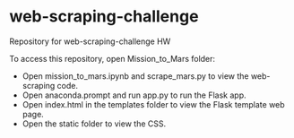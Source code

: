 # web-scraping-challenge
Repository for web-scraping-challenge HW

To access this repository, open Mission_to_Mars folder:
* Open mission_to_mars.ipynb and scrape_mars.py to view the web-scraping code.
* Open anaconda.prompt and run app.py to run the Flask app.
* Open index.html in the templates folder to view the Flask template web page.
* Open the static folder to view the CSS. 
